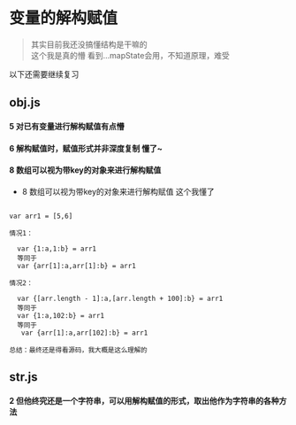 # 变量的解构赋值

 > 其实目前我还没搞懂结构是干嘛的<br>
 >  这个我是真的懵 看到...mapState会用，不知道原理，难受
 
 以下还需要继续复习
 ## obj.js
 #### 5 对已有变量进行解构赋值有点懵
 #### 6 解构赋值时，赋值形式并非深度复制    懂了~
 #### 8 数组可以视为带key的对象来进行解构赋值
 *  8 数组可以视为带key的对象来进行解构赋值 这个我懂了
  ````
 
  var arr1 = [5,6]

  情况1：

    var {1:a,1:b} = arr1
    等同于
    var {arr[1]:a,arr[1]:b} = arr1

  情况2：

    var {[arr.length - 1]:a,[arr.length + 100]:b} = arr1
    等同于
    var {1:a,102:b} = arr1
    等同于
     var {arr[1]:a,arr[102]:b} = arr1

  总结：最终还是得看源码，我大概是这么理解的
  ````
 ## str.js
 #### 2 但他终究还是一个字符串，可以用解构赋值的形式，取出他作为字符串的各种方法
